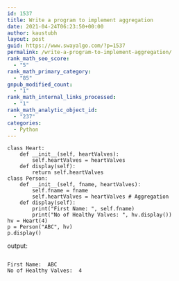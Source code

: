 ```yaml
---
id: 1537
title: Write a program to implement aggregation
date: 2021-04-24T06:23:50+00:00
author: kaustubh
layout: post
guid: https://www.swayalgo.com/?p=1537
permalink: /write-a-program-to-implement-aggregation/
rank_math_seo_score:
  - "5"
rank_math_primary_category:
  - "85"
gnpub_modified_count:
  - "1"
rank_math_internal_links_processed:
  - "1"
rank_math_analytic_object_id:
  - "237"
categories:
  - Python
---
```

<pre class="wp-block-code"><code>class Heart:
    def __init__(self, heartValves):
        self.heartValves = heartValves
    def display(self):
        return self.heartValves
class Person:
    def __init__(self, fname, heartValves):
        self.fname = fname
        self.heartValves = heartValves # Aggregation
    def display(self):
        print("First Name: ", self.fname)
        print("No of Healthy Valves: ", hv.display())
hv = Heart(4)
p = Person("ABC", hv)
p.display()</code></pre>

output:

<pre class="wp-block-code"><code>
First Name:  ABC
No of Healthy Valves:  4</code></pre>